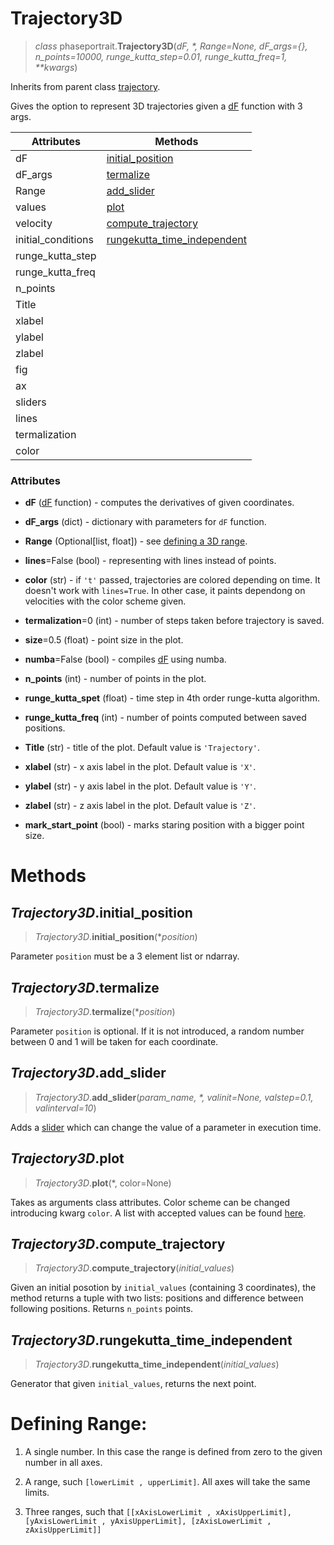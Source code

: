 # Trajectory3D
> *class* phaseportrait.**Trajectory3D**(*dF, \*, Range=None, dF_args={}, n_points=10000, runge_kutta_step=0.01, runge_kutta_freq=1, \*\*kwargs*)

Inherits from parent class [trajectory](trajectory.md).

Gives the option to represent 3D trajectories given a [dF](dFfunction.md) function with 3 args.

| Attributes          | Methods                                                                  |
| ------------------ | ------------------------------------------------------------------------ |
| dF                 | [initial_position           ](#trajectory3dinitial_position)             |
| dF_args            | [termalize                 ](#trajectory3dtermalize)                     |
| Range              | [add_slider                 ](#trajectory3dadd_slider)                   |
| values             | [plot                       ](#trajectory3dplot)                         |
| velocity           | [compute_trajectory         ](#trajectory3dcompute_trajectory)           |
| initial_conditions | [rungekutta_time_independent](#trajectory3drungekutta_time_independent)  |
| runge_kutta_step   |                                                                          |
| runge_kutta_freq   |                                                                          |
| n_points           |                                                                          |
| Title              |                                                                          |
| xlabel             |                                                                          |
| ylabel             |                                                                          |
| zlabel             |                                                                          |
| fig                |                                                                          |
| ax                 |                                                                          |
| sliders            |                                                                          |
| lines              |                                                                          |
| termalization      |                                                                          |
| color              |                                                                          |

### **Attributes**
* **dF** ([dF](dFfunction.md) function) - computes the derivatives of given coordinates.

* **dF_args** (dict) - dictionary with parameters for `dF` function.

* **Range** (Optional[list, float]) - see [defining a 3D range](#defining-range).

* **lines**=False (bool) - representing with lines instead of points.

* **color** (str) - if `'t'` passed, trajectories are colored depending on time. It doesn't work with `lines=True`. In other case, it paints dependong on velocities with the color scheme given.

* **termalization**=0 (int) - number of steps taken before trajectory is saved.

* **size**=0.5 (float) - point size in the plot.

* **numba**=False (bool) - compiles [dF](dFfunction.md) using numba.

* **n_points** (int) - number of points in the plot.

* **runge_kutta_spet** (float) - time step in 4th order runge-kutta algorithm.

* **runge_kutta_freq** (int) - number of points computed between saved positions.

* **Title** (str) -  title of the plot. Default value is `'Trajectory'`.
  
* **xlabel** (str) -  x axis label in the plot. Default value is `'X'`.
  
* **ylabel** (str) -  y axis label in the plot. Default value is `'Y'`.

* **zlabel** (str) -  z axis label in the plot. Default value is `'Z'`.

* **mark_start_point** (bool) - marks staring position with a bigger point size.


# Methods
## *Trajectory3D*.initial_position
> *Trajectory3D*.**initial_position**(**position*)

Parameter `position` must be a 3 element list or ndarray.


## *Trajectory3D*.termalize
> *Trajectory3D*.**termalize**(**position*)

Parameter `position` is optional. If it is not introduced, a random number between 0 and 1 will be taken for each coordinate.

## *Trajectory3D*.add_slider
> *Trajectory3D*.**add_slider**(*param_name, \*, valinit=None, valstep=0.1, valinterval=10*)

Adds a [slider](slider.md) which can change the value of a parameter in execution time.


## *Trajectory3D*.plot
> *Trajectory3D*.**plot**(*, color=None)

Takes as arguments class attributes. Color scheme can be changed introducing kwarg `color`. A list with accepted values can be found [here](https://matplotlib.org/stable/gallery/color/colormap_reference.html). 


## *Trajectory3D*.compute_trajectory
> *Trajectory3D*.**compute_trajectory**(*initial_values*)

Given an initial posotion by `initial_values` (containing 3 coordinates), the method returns a tuple with two lists: positions and difference between following positions. Returns `n_points` points.


## *Trajectory3D*.rungekutta_time_independent
> *Trajectory3D*.**rungekutta_time_independent**(*initial_values*)

Generator that given `initial_values`, returns the next point.

# Defining Range:

1. A single number. In this case the range is defined from zero to the given number in all axes.

2. A range, such `[lowerLimit , upperLimit]`. All axes will take the same limits.

3. Three ranges, such that `[[xAxisLowerLimit , xAxisUpperLimit], [yAxisLowerLimit , yAxisUpperLimit], [zAxisLowerLimit , zAxisUpperLimit]]`